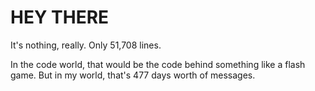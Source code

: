 # HEY THERE
It's nothing, really.  Only 51,708 lines. 

In the code world, that would be the code behind something like a flash game. But in my world, that's 477 days worth of messages.